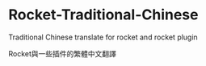 # Rocket-Traditional-Chinese
Traditional Chinese translate for rocket and rocket plugin

Rocket與一些插件的繁體中文翻譯
